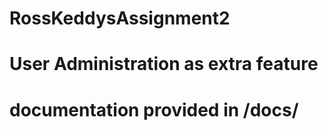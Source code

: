 # RossKeddysAssignment2
# User Administration as extra feature
# documentation provided in /docs/
#
#
